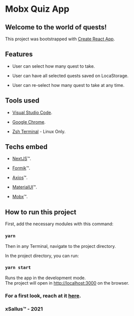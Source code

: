 # Mobx Quiz App
## Welcome to the world of quests!

This project was bootstrapped with [Create React App](https://github.com/facebook/create-react-app).

## Features

* User can select how many quest to take.

* User can have all selected quests saved on LocaStorage.

* User can re-select how many quest to take at any time.

## Tools used

* [Visual Studio Code](https://code.visualstudio.com).

* [Google Chrome](https://www.google.com/chrome/).

* [Zsh Terminal](https://ohmyz.sh) - Linux Only.

## Techs embed

* [NextJS](https://nextjs.org)&trade;.

* [Formik](https://formik.org)&trade;.

* [Axios](https://github.com/axios/axios)&trade;.

* [MaterialUI](https://material-ui.com)&trade;.

* [Mobx](https://mobx.js.org)&trade;.

## How to run this project

First, add the necessary modules with this command:

### `yarn`

Then in any Terminal, navigate to the project directory.

In the project directory, you can run:

### `yarn start`

Runs the app in the development mode.\
The project will open in [http://localhost:3000](http://localhost:3000) on the browser.

### For a first look, reach at it [here](https://x-quests.vercel.app).

### xSallus&trade; - 2021
